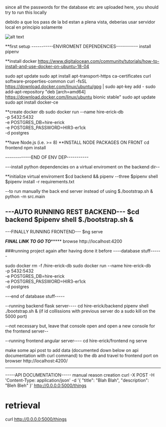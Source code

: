 



since all the passwords for the database etc are uploaded here, you should try to run this locally

debido a que los pass de la bd estan a plena vista, deberias usar servidor local en principio solamente

![alt text](https://github.com/elfelround/pangeanic/blob/master/frontend/src/assets/Screenshot%20from%202018-11-27%2004-25-46.png)



**first setup
-----------ENVIROMENT DEPENDENCIES-----------
install pipenv

**install docker https://www.digitalocean.com/community/tutorials/how-to-install-and-use-docker-on-ubuntu-18-04

sudo apt update
sudo apt install apt-transport-https ca-certificates curl software-properties-common
curl -fsSL https://download.docker.com/linux/ubuntu/gpg | sudo apt-key add -
sudo add-apt-repository "deb [arch=amd64] https://download.docker.com/linux/ubuntu bionic stable"
sudo apt update
sudo apt install docker-ce

**create docker db
sudo docker run --name hire-erick-db \
    -p 5432:5432 \
    -e POSTGRES_DB=hire-erick \
    -e POSTGRES_PASSWORD=HIR3-er1ck \
    -d postgres

**have Node.js (i.e. >= 8)
**INSTALL NODE PACKAGES ON FRONT
cd frontend
npm install

-------------END OF ENV DEP-----------

---install python dependencies on a virtual enviroment on the backend dir--

**initialize virtual enviroment
$cd backend && pipenv --three
$pipenv shell
$pipenv install -r requirements.txt


--to run manually the back end server instead of using $./bootstrap.sh &
python -m src.main

---AUTO RUNNING REST BACKEND---
$cd backend
$pipenv shell
$./bootstrap.sh &
----
---FINALLY RUNNING FRONTEND---
$ng serve



*****FINAL LINK TO GO TO**********
browse http://localhost:4200


###running project again after having done it before
----database stuff------

sudo docker rm -f /hire-erick-db
sudo docker run --name hire-erick-db \
    -p 5432:5432 \
    -e POSTGRES_DB=hire-erick \
    -e POSTGRES_PASSWORD=HIR3-er1ck \
    -d postgres

---end of database stuff-----


--running backend flask server----
cd hire-erick/backend
pipenv shell
./bootstrap.sh &
(if id collissions with previous server do a sudo kill on the 5000 port)

--not necessary but, leave that console open and open a new console for the frontend server--

--running frontend angular server----
cd hire-erick/frontend
ng serve

make some api post to add data (documented down below on api documentation with curl command) to the db and travel to frontend port on browser
http://localhost:4200/




*****************************************
-----API DOCUMENTATION-----
manual reason creation
curl -X POST -H 'Content-Type: application/json' -d '{
  "title": "Blah Blah",
  "description": "Bleh Bleh"
}' http://0.0.0.0:5000/things

# retrieval
curl http://0.0.0.0:5000/things
